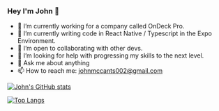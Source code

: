 ### Hey I'm John 👋

- 🔭 I’m currently working for a company called OnDeck Pro.
- 🌱 I’m currently writing code in React Native / Typescript in the Expo Environment.
- 👯 I’m open to collaborating with other devs.
- 🤔 I’m looking for help with progressing my skills to the next level.
- 💬 Ask me about anything
- 📫 How to reach me: johnmccants002@gmail.com

[![John's GitHub stats](https://github-readme-stats.vercel.app/api?username=johnmccants002)](https://github.com/johnmccants002/github-readme-stats)

[![Top Langs](https://github-readme-stats.vercel.app/api/top-langs/?username=johnmccants002)](https://github.com/johnmccants002/github-readme-stats)

<!--
**johnmccants002/johnmccants002** is a ✨ _special_ ✨ repository because its `README.md` (this file) appears on your GitHub profile.

Here are some ideas to get you started:

- 🔭 I’m currently working on ...
- 🌱 I’m currently learning ...
- 👯 I’m looking to collaborate on ...
- 🤔 I’m looking for help with ...
- 💬 Ask me about ...
- 📫 How to reach me: ...
- 😄 Pronouns: ...
- ⚡ Fun fact: ...
-->
